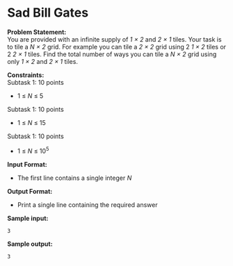 # Sad Bill Gates

**Problem Statement:** <br>
You are provided with an infinite supply of _1 × 2_ and _2 × 1_ tiles. Your task is to tile a _N × 2_ grid. For example you can tile a _2 × 2_ grid using 2 _1 × 2_ tiles or 2 _2 × 1_ tiles. Find the total number of ways you can tile a _N × 2_ grid using only _1 × 2_ and _2 × 1_ tiles.

**Constraints:** <br>
Subtask 1: 10 points
 - 1 &le; _N_ &le; 5

Subtask 1: 10 points
 - 1 &le; _N_ &le; 15

Subtask 1: 10 points
 - 1 &le; _N_ &le; 10<sup>5</sup>

**Input Format:** <br>
 - The first line contains a single integer _N_

**Output Format:** <br>
 - Print a single line containing the required answer

**Sample input:** <br>
```
3
```

**Sample output:** <br>
```
3
```

